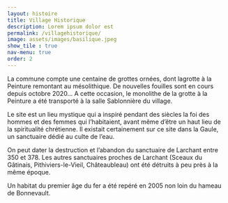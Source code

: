 ```yaml
---
layout: histoire
title: Village Historique
description: Lorem ipsum dolor est
permalink: /villagehistorique/
image: assets/images/basilique.jpeg
show_tile : true
nav-menu: true
order: 2
---
```




La commune compte une centaine de grottes ornées, dont lagrotte à la Peinture remontant au mésolithique. De nouvelles fouilles sont en cours depuis octobre 2020… A cette occasion, le monolithe de la grotte à la Peinture a été transporté à la salle Sablonnière du village.

Le site est un lieu mystique qui a inspiré pendant des siècles la foi des hommes et des femmes qui l’habitaient, avant même d’être un haut lieu de la spiritualité chrétienne. Il existait certainement sur ce site dans la Gaule, un sanctuaire dédié au culte de l’eau.

On peut dater la destruction et l’abandon du sanctuaire de Larchant entre 350 et 378. Les autres sanctuaires proches de Larchant (Sceaux du Gâtinais, Pithiviers-le-Vieil, Châteaubleau) ont été détruits à peu près à la même époque.

Un habitat du premier âge du fer a été repéré en 2005 non loin du hameau de Bonnevault.

